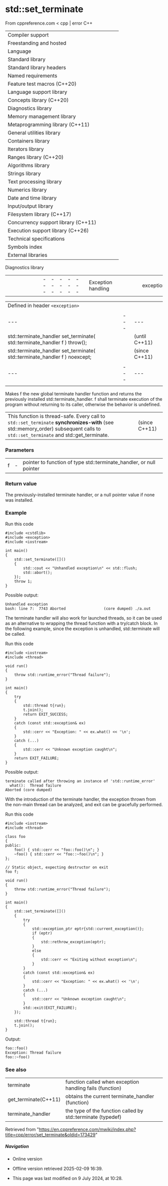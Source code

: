 # std::set_terminate

From cppreference.com
< cpp‎ | error
C++

|  |  |  |  |  |
| --- | --- | --- | --- | --- |
| Compiler support | | | | |
| Freestanding and hosted | | | | |
| Language | | | | |
| Standard library | | | | |
| Standard library headers | | | | |
| Named requirements | | | | |
| Feature test macros (C++20) | | | | |
| Language support library | | | | |
| Concepts library (C++20) | | | | |
| Diagnostics library | | | | |
| Memory management library | | | | |
| Metaprogramming library (C++11) | | | | |
| General utilities library | | | | |
| Containers library | | | | |
| Iterators library | | | | |
| Ranges library (C++20) | | | | |
| Algorithms library | | | | |
| Strings library | | | | |
| Text processing library | | | | |
| Numerics library | | | | |
| Date and time library | | | | |
| Input/output library | | | | |
| Filesystem library (C++17) | | | | |
| Concurrency support library (C++11) | | | | |
| Execution support library (C++26) | | | | |
| Technical specifications | | | | |
| Symbols index | | | | |
| External libraries | | | | |

Diagnostics library

|  |  |  |  |  |  |  |  |  |  |  |  |  |  |  |  |  |  |  |  |  |  |  |  |  |  |  |  |  |  |  |  |  |  |  |  |  |  |  |  |  |  |  |  |  |  |  |  |  |  |  |  |  |  |  |  |  |  |  |  |  |  |  |  |  |  |  |  |  |  |  |  |  |  |  |  |  |  |  |  |  |  |  |  |  |  |  |  |  |  |  |  |  |  |  |  |  |  |  |  |  |  |  |  |  |  |  |  |  |  |  |  |  |  |  |  |  |  |  |  |  |  |  |  |  |  |  |  |  |  |  |  |  |  |  |  |  |  |  |  |  |  |  |  |  |  |  |  |  |  |  |  |  |  |  |  |  |  |  |  |  |  |  |  |  |  |  |  |  |  |  |  |  |  |  |  |  |  |  |  |  |  |  |  |  |  |  |  |  |  |  |  |  |  |  |  |  |  |  |  |  |  |  |  |  |  |  |  |  |  |  |  |  |  |  |  |  |  |  |  |  |  |  |  |  |  |  |  |  |  |  |  |  |  |  |  |  |  |  |  |  |  |  |  |  |  |  |  |  |  |  |  |  |  |  |  |  |
| --- | --- | --- | --- | --- | --- | --- | --- | --- | --- | --- | --- | --- | --- | --- | --- | --- | --- | --- | --- | --- | --- | --- | --- | --- | --- | --- | --- | --- | --- | --- | --- | --- | --- | --- | --- | --- | --- | --- | --- | --- | --- | --- | --- | --- | --- | --- | --- | --- | --- | --- | --- | --- | --- | --- | --- | --- | --- | --- | --- | --- | --- | --- | --- | --- | --- | --- | --- | --- | --- | --- | --- | --- | --- | --- | --- | --- | --- | --- | --- | --- | --- | --- | --- | --- | --- | --- | --- | --- | --- | --- | --- | --- | --- | --- | --- | --- | --- | --- | --- | --- | --- | --- | --- | --- | --- | --- | --- | --- | --- | --- | --- | --- | --- | --- | --- | --- | --- | --- | --- | --- | --- | --- | --- | --- | --- | --- | --- | --- | --- | --- | --- | --- | --- | --- | --- | --- | --- | --- | --- | --- | --- | --- | --- | --- | --- | --- | --- | --- | --- | --- | --- | --- | --- | --- | --- | --- | --- | --- | --- | --- | --- | --- | --- | --- | --- | --- | --- | --- | --- | --- | --- | --- | --- | --- | --- | --- | --- | --- | --- | --- | --- | --- | --- | --- | --- | --- | --- | --- | --- | --- | --- | --- | --- | --- | --- | --- | --- | --- | --- | --- | --- | --- | --- | --- | --- | --- | --- | --- | --- | --- | --- | --- | --- | --- | --- | --- | --- | --- | --- | --- | --- | --- | --- | --- | --- | --- | --- | --- | --- | --- | --- | --- | --- | --- | --- | --- | --- | --- | --- | --- | --- | --- | --- | --- | --- | --- | --- | --- | --- | --- | --- | --- | --- | --- | --- | --- |
| |  |  |  |  |  | | --- | --- | --- | --- | --- | | Exception handling | | | | | | exception | | | | | | uncaught_exceptionuncaught_exceptions(until C++20\*)(C++17) | | | | | | exception_ptr(C++11) | | | | | | make_exception_ptr(C++11) | | | | | | current_exception(C++11) | | | | | | rethrow_exception(C++11) | | | | | | nested_exception(C++11) | | | | | | throw_with_nested(C++11) | | | | | | rethrow_if_nested(C++11) | | | | | | Exception handling failures | | | | | | terminate | | | | | | terminate_handler | | | | | | get_terminate(C++11) | | | | | | ****set_terminate**** | | | | | | bad_exception | | | | | | unexpected(until C++17\*) | | | | | | unexpected_handler(until C++17\*) | | | | | | get_unexpected(until C++17\*) | | | | | | set_unexpected(until C++17\*) | | | | | | Error numbers | | | | | | Error codes | | | | | | errno | | | | | | Assertions | | | | | | assert | | | | | | |  |  |  |  |  | | --- | --- | --- | --- | --- | | Exception categories | | | | | | logic_error | | | | | | invalid_argument | | | | | | domain_error | | | | | | length_error | | | | | | out_of_range | | | | | | runtime_error | | | | | | range_error | | | | | | overflow_error | | | | | | underflow_error | | | | | | tx_exception(TM TS) | | | | | | System error | | | | | | error_category(C++11) | | | | | | generic_category(C++11) | | | | | | system_category(C++11) | | | | | | error_condition(C++11) | | | | | | errc(C++11) | | | | | | error_code(C++11) | | | | | | system_error(C++11) | | | | | | Stacktrace | | | | | | stacktrace_entry(C++23) | | | | | | basic_stacktrace(C++23) | | | | | | Debugging support | | | | | | is_debugger_present(C++26) | | | | | | breakpoint_if_debugging(C++26) | | | | | | breakpoint(C++26) | | | | | |

|  |  |  |
| --- | --- | --- |
| Defined in header `<exception>` |  |  |
|  |  |  |
| --- | --- | --- |
| std::terminate_handler set_terminate( std::terminate_handler f ) throw(); |  | (until C++11) |
| std::terminate_handler set_terminate( std::terminate_handler f ) noexcept; |  | (since C++11) |
|  |  |  |
| --- | --- | --- |
|  |  |  |

Makes f the new global terminate handler function and returns the previously installed std::terminate_handler. f shall terminate execution of the program without returning to its caller, otherwise the behavior is undefined.

|  |  |
| --- | --- |
| This function is thread-safe. Every call to `std::set_terminate` **synchronizes-with** (see std::memory_order) subsequent calls to `std::set_terminate` and std::get_terminate. | (since C++11) |

### Parameters

|  |  |  |
| --- | --- | --- |
| f | - | pointer to function of type std::terminate_handler, or null pointer |

### Return value

The previously-installed terminate handler, or a null pointer value if none was installed.

### Example

Run this code

```
#include <cstdlib>
#include <exception>
#include <iostream>
 
int main()
{
    std::set_terminate([]()
    {
        std::cout << "Unhandled exception\n" << std::flush;
        std::abort();
    });
    throw 1;
}

```

Possible output:

```
Unhandled exception
bash: line 7:  7743 Aborted                 (core dumped) ./a.out

```

The terminate handler will also work for launched threads, so it can be used as an alternative to wrapping the thread function with a try/catch block. In the following example, since the exception is unhandled, std::terminate will be called.

Run this code

```
#include <iostream>
#include <thread>
 
void run()
{
    throw std::runtime_error("Thread failure");
}
 
int main()
{
    try
    {
        std::thread t{run};
        t.join();
        return EXIT_SUCCESS;
    }
    catch (const std::exception& ex)
    {
        std::cerr << "Exception: " << ex.what() << '\n';
    }
    catch (...)
    {
        std::cerr << "Unknown exception caught\n";
    }
    return EXIT_FAILURE;
}

```

Possible output:

```
terminate called after throwing an instance of 'std::runtime_error'
  what():  Thread failure
Aborted (core dumped)

```

With the introduction of the terminate handler, the exception thrown from the non-main thread can be analyzed, and exit can be gracefully performed.

Run this code

```
#include <iostream>
#include <thread>
 
class foo
{
public:
    foo() { std::cerr << "foo::foo()\n"; }
    ~foo() { std::cerr << "foo::~foo()\n"; }
};
 
// Static object, expecting destructor on exit
foo f;
 
void run()
{
    throw std::runtime_error("Thread failure");
}
 
int main()
{
    std::set_terminate([]()
    {
        try
        {
            std::exception_ptr eptr{std::current_exception()};
            if (eptr)
            {
                std::rethrow_exception(eptr);
            }
            else
            {
                std::cerr << "Exiting without exception\n";
            }
        }
        catch (const std::exception& ex)
        {
            std::cerr << "Exception: " << ex.what() << '\n';
        }
        catch (...)
        {
            std::cerr << "Unknown exception caught\n";
        }
        std::exit(EXIT_FAILURE);
    });
 
    std::thread t{run};
    t.join();
}

```

Output:

```
foo::foo()
Exception: Thread failure
foo::~foo()

```

### See also

|  |  |
| --- | --- |
| terminate | function called when exception handling fails   (function) |
| get_terminate(C++11) | obtains the current terminate_handler   (function) |
| terminate_handler | the type of the function called by std::terminate   (typedef) |

Retrieved from "<https://en.cppreference.com/mwiki/index.php?title=cpp/error/set_terminate&oldid=173429>"

##### Navigation

- Online version
- Offline version retrieved 2025-02-09 16:39.

- This page was last modified on 9 July 2024, at 10:28.